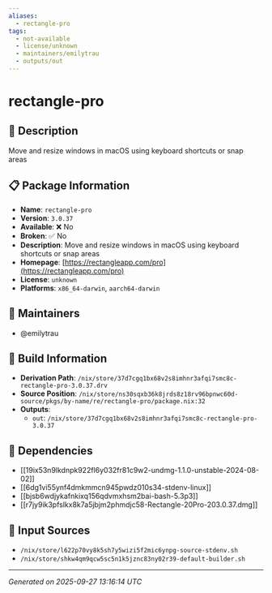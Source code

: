 ```yaml
---
aliases:
  - rectangle-pro
tags:
  - not-available
  - license/unknown
  - maintainers/emilytrau
  - outputs/out
---
```


# rectangle-pro

## 📝 Description

Move and resize windows in macOS using keyboard shortcuts or snap areas

## 📋 Package Information

- **Name**: `rectangle-pro`
- **Version**: `3.0.37`
- **Available**: ❌ No
- **Broken**: ✅ No
- **Description**: Move and resize windows in macOS using keyboard shortcuts or snap areas
- **Homepage**: [https://rectangleapp.com/pro](https://rectangleapp.com/pro)
- **License**: `unknown`
- **Platforms**: `x86_64-darwin`, `aarch64-darwin`
## 👥 Maintainers

- @emilytrau


## 🔧 Build Information

- **Derivation Path**: `/nix/store/37d7cgq1bx68v2s8imhnr3afqi7smc8c-rectangle-pro-3.0.37.drv`
- **Source Position**: `/nix/store/ns30sqxb36k8jrds8z18rv96bpnwc60d-source/pkgs/by-name/re/rectangle-pro/package.nix:32`
- **Outputs**:
  - `out`:  `/nix/store/37d7cgq1bx68v2s8imhnr3afqi7smc8c-rectangle-pro-3.0.37`

## 🔗 Dependencies

- [[19ix53n9lkdnpk922fl6y032fr81c9w2-undmg-1.1.0-unstable-2024-08-02]]
- [[6dg1vi55ynf4dmkmmcn945pwdz010s34-stdenv-linux]]
- [[bjsb6wdjykafnkixq156qdvmxhsm2bai-bash-5.3p3]]
- [[r7jy9ik3pfslkx8k7a5jbjm2phmdjc58-Rectangle-20Pro-203.0.37.dmg]]

## 📁 Input Sources

- `/nix/store/l622p70vy8k5sh7y5wizi5f2mic6ynpg-source-stdenv.sh`
- `/nix/store/shkw4qm9qcw5sc5n1k5jznc83ny02r39-default-builder.sh`

---
*Generated on 2025-09-27 13:16:14 UTC*
